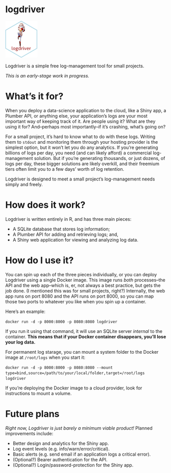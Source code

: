
<!-- README.md is generated from README.Rmd. Please edit that file -->

# logdriver

<img src="logo/logdriver_hex.png" width="100px" />

Logdriver is a simple free log-management tool for small projects.

*This is an early-stage work in progress.*

# What’s it for?

When you deploy a data-science application to the cloud, like a Shiny
app, a Plumber API, or anything else, your application’s logs are your
most important way of keeping track of it. Are people using it? What are
they using it for? And–perhaps most importantly–if it’s crashing, what’s
going on?

For a small project, it’s hard to know what to do with these logs.
Writing them to `stdout` and monitoring them through your hosting
provider is the simplest option, but it won’t let you do any analytics.
If you’re generating billions of logs per day, you need (and can likely
afford) a commercial log-management solution. But if you’re generating
thousands, or just dozens, of logs per day, these bigger solutions are
likely overkill, and their freemium tiers often limit you to a few days’
worth of log retention.

Logdriver is designed to meet a small project’s log-management needs
simply and freely.

# How does it work?

Logdriver is written entirely in R, and has three main pieces:

-   A SQLite database that stores log information;
-   A Plumber API for adding and retrieving logs; and,
-   A Shiny web application for viewing and analyzing log data.

# How do I use it?

You can spin up each of the three pieces individually, or you can deploy
Logdriver using a single Docker image. This image runs *both*
processes–the API and the web app–which is, er, not always a best
practice, but gets the job done. (I mentioned this was for small
projects, right?) Internally, the web app runs on port 8080 and the API
runs on port 8000, so you can map those two ports to whatever you like
when you spin up a container.

Here’s an example:

`docker run -d -p 8000:8000 -p 8080:8080 logdriver`

If you run it using that command, it will use an SQLite server
*internal* to the container. **This means that if your Docker container
disappears, you’ll lose your log data.**

For permanent log starage, you can mount a system folder to the Docker
image at `/root/logs` when you start it:

`docker run -d -p 8000:8000 -p 8080:8080 --mount type=bind,source=/path/to/your/local/folder,target=/root/logs logdriver`

If you’re deploying the Docker image to a cloud provider, look for
instructions to mount a volume.

# Future plans

*Right now, Logdriver is just barely a minimum viable product!* Planned
improvements include:

-   Better design and analytics for the Shiny app.
-   Log event levels (e.g. info/warn/error/critical).
-   Basic alerts (e.g. send email if an application logs a critical
    error).
-   (Optional?) Bearer authentication for the API.
-   (Optional?) Login/password-protection for the Shiny app.
